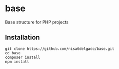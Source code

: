 # base
Base structure for PHP projects

## Installation
~~~
git clone https://github.com/nisa6delgado/base.git
cd base
composer install
npm install
~~~
